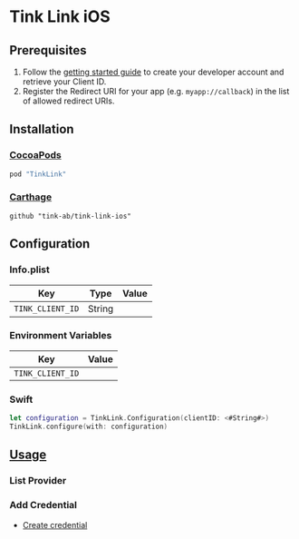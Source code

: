 # Tink Link iOS

## Prerequisites
1. Follow the [getting started guide](https://docs.tink.com/resources/getting-started/set-up-your-account) to create your developer account and retrieve your Client ID.
2. Register the Redirect URI for your app (e.g. `myapp://callback`) in the list of allowed redirect URIs.

## Installation

### [CocoaPods](https://cocoapods.org)
```ruby
pod "TinkLink"
```

### [Carthage](https://github.com/Carthage/Carthage)
```ogdl
github "tink-ab/tink-link-ios"
```

## Configuration

### Info.plist
Key | Type | Value
--- | ---- | -----
`TINK_CLIENT_ID` | String |

### Environment Variables
Key | Value
--- | -----
`TINK_CLIENT_ID` | 

### Swift
```swift
let configuration = TinkLink.Configuration(clientID: <#String#>)
TinkLink.configure(with: configuration)
```

## [Usage](https://github.com/tink-ab/tink-link-ios/blob/master/USAGE.md)
### List Provider

### Add Credential
- [Create credential](https://github.com/tink-ab/tink-link-ios/blob/master/USAGE.md#add-credential)
